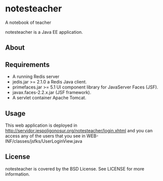 # notesteacher
A notebook of teacher

notesteacher is a Java EE application.

## About


## Requirements

* A running Redis server
* jedis.jar >= 2.1.0 a Redis Java client.
* primefaces.jar >= 5.1 UI component library for JavaServer Faces (JSF).
* javax.faces-2.2.x.jar (JSF framework).
* A servlet container Apache Tomcat.

## Usage

This web application is deployed in http://servidor.iespoligonosur.org/notesteacher/login.xhtml and you can access any of the users that you see in WEB-INF/classes/jsfks/UserLoginView.java

## License

notesteacher is covered by the BSD License. See LICENSE for more information.
